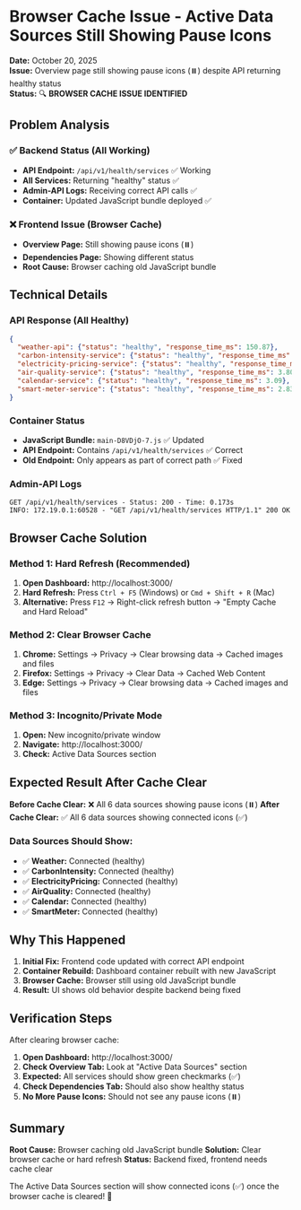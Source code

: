 # Browser Cache Issue - Active Data Sources Still Showing Pause Icons

**Date:** October 20, 2025  
**Issue:** Overview page still showing pause icons (⏸️) despite API returning healthy status  
**Status:** 🔍 **BROWSER CACHE ISSUE IDENTIFIED**

## Problem Analysis

### ✅ Backend Status (All Working)
- **API Endpoint:** `/api/v1/health/services` ✅ Working
- **All Services:** Returning "healthy" status ✅
- **Admin-API Logs:** Receiving correct API calls ✅
- **Container:** Updated JavaScript bundle deployed ✅

### ❌ Frontend Issue (Browser Cache)
- **Overview Page:** Still showing pause icons (⏸️)
- **Dependencies Page:** Showing different status
- **Root Cause:** Browser caching old JavaScript bundle

## Technical Details

### API Response (All Healthy)
```json
{
  "weather-api": {"status": "healthy", "response_time_ms": 150.87},
  "carbon-intensity-service": {"status": "healthy", "response_time_ms": 2.50},
  "electricity-pricing-service": {"status": "healthy", "response_time_ms": 2.46},
  "air-quality-service": {"status": "healthy", "response_time_ms": 3.80},
  "calendar-service": {"status": "healthy", "response_time_ms": 3.09},
  "smart-meter-service": {"status": "healthy", "response_time_ms": 2.83}
}
```

### Container Status
- **JavaScript Bundle:** `main-D8VDjO-7.js` ✅ Updated
- **API Endpoint:** Contains `/api/v1/health/services` ✅ Correct
- **Old Endpoint:** Only appears as part of correct path ✅ Fixed

### Admin-API Logs
```
GET /api/v1/health/services - Status: 200 - Time: 0.173s
INFO: 172.19.0.1:60528 - "GET /api/v1/health/services HTTP/1.1" 200 OK
```

## Browser Cache Solution

### Method 1: Hard Refresh (Recommended)
1. **Open Dashboard:** http://localhost:3000/
2. **Hard Refresh:** Press `Ctrl + F5` (Windows) or `Cmd + Shift + R` (Mac)
3. **Alternative:** Press `F12` → Right-click refresh button → "Empty Cache and Hard Reload"

### Method 2: Clear Browser Cache
1. **Chrome:** Settings → Privacy → Clear browsing data → Cached images and files
2. **Firefox:** Settings → Privacy → Clear Data → Cached Web Content
3. **Edge:** Settings → Privacy → Clear browsing data → Cached images and files

### Method 3: Incognito/Private Mode
1. **Open:** New incognito/private window
2. **Navigate:** http://localhost:3000/
3. **Check:** Active Data Sources section

## Expected Result After Cache Clear

**Before Cache Clear:** ❌ All 6 data sources showing pause icons (⏸️)
**After Cache Clear:** ✅ All 6 data sources showing connected icons (✅)

### Data Sources Should Show:
- ✅ **Weather:** Connected (healthy)
- ✅ **CarbonIntensity:** Connected (healthy)  
- ✅ **ElectricityPricing:** Connected (healthy)
- ✅ **AirQuality:** Connected (healthy)
- ✅ **Calendar:** Connected (healthy)
- ✅ **SmartMeter:** Connected (healthy)

## Why This Happened

1. **Initial Fix:** Frontend code updated with correct API endpoint
2. **Container Rebuild:** Dashboard container rebuilt with new JavaScript
3. **Browser Cache:** Browser still using old JavaScript bundle
4. **Result:** UI shows old behavior despite backend being fixed

## Verification Steps

After clearing browser cache:

1. **Open Dashboard:** http://localhost:3000/
2. **Check Overview Tab:** Look at "Active Data Sources" section
3. **Expected:** All services should show green checkmarks (✅)
4. **Check Dependencies Tab:** Should also show healthy status
5. **No More Pause Icons:** Should not see any pause icons (⏸️)

## Summary

**Root Cause:** Browser caching old JavaScript bundle
**Solution:** Clear browser cache or hard refresh
**Status:** Backend fixed, frontend needs cache clear

The Active Data Sources section will show connected icons (✅) once the browser cache is cleared! 🎉

